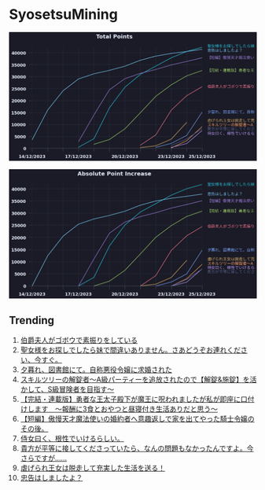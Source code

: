 # SyosetsuMining


![](https://raw.githubusercontent.com/exc4l/SyosetsuMining/main/plots/point_trend.png)

![](https://raw.githubusercontent.com/exc4l/SyosetsuMining/main/plots/point_increase.png)


## Trending

1. [伯爵夫人がゴボウで素振りをしている](https://ncode.syosetu.com/n1717io/)
2. [聖女様をお探しでしたら妹で間違いありません。さあどうぞお連れください、今すぐ。](https://ncode.syosetu.com/n0277io/)
3. [夕暮れ、図書館にて。自称悪役令嬢に求婚された](https://ncode.syosetu.com/n2085io/)
4. [スキルツリーの解錠者〜A級パーティーを追放されたので【解錠&施錠】を活かして、S級冒険者を目指す〜](https://ncode.syosetu.com/n2693io/)
5. [【完結・連載版】勇者な王太子殿下が魔王に呪われましたが私が即座に口付けします　〜報酬に3食とおやつと昼寝付き生活ありだと思う〜](https://ncode.syosetu.com/n2961in/)
6. [【短編】傲慢天才魔法使いの婚約者へ意趣返しで家を出てやった騎士令嬢のその後。](https://ncode.syosetu.com/n0356io/)
7. [侍女曰く、根性でいけるらしい。](https://ncode.syosetu.com/n2543io/)
8. [貴方が平等に接してくださっていたら、なんの問題もなかったんですよ。今さらですが……](https://ncode.syosetu.com/n2458io/)
9. [虐げられ王女は脱走して充実した生活を送る！](https://ncode.syosetu.com/n1429io/)
10. [忠告はしましたよ？](https://ncode.syosetu.com/n9151in/)
